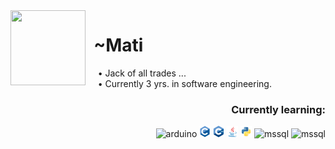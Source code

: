
<img src= "https://media4.giphy.com/media/PcecMRmD92GHJib0eR/giphy.gif?cid=6c09b95227119a095f23e9f7d3716cd8299ebd12ab158e58&rid=giphy.gif&ct=g" width ="120" height= "120" align = "left"/>
<h1 > ‎  ‎ ~Mati 
  <img src= "https://upload.wikimedia.org/wikipedia/commons/thumb/3/3e/Manjaro-logo.svg/2048px-Manjaro-logo.svg.png" width ="16" height= "16"/>
</h1> 
<p>
  ‎ ‎ ‎ ‎ ‎ • Jack of all trades ...
  <br>
  ‎ ‎ ‎ ‎ ‎ • Currently 3 yrs. in software engineering.
</p>



<h3 align="right">Currently learning:</h3>
<p align="right">
  <img src="https://cdn.worldvectorlogo.com/logos/arduino-1.svg" alt="arduino" width="18" height="18"/>
  <img src="https://raw.githubusercontent.com/devicons/devicon/master/icons/c/c-original.svg" alt="c" width="18" height="18"/> 
  <img src="https://raw.githubusercontent.com/devicons/devicon/master/icons/cplusplus/cplusplus-original.svg" alt="cplusplus" width="18" height="18"/>
  <img src="https://raw.githubusercontent.com/devicons/devicon/master/icons/java/java-original.svg" alt="java" width="18" height="18"/>
  <img src="https://raw.githubusercontent.com/devicons/devicon/master/icons/python/python-original.svg" alt="python" width="18" height="18"/>   
  <img src="https://www.w3schools.com/whatis/img_js.png" alt="mssql" width="18" height="18"/> 
  <img src="https://www.w3.org/html/logo/downloads/HTML5_Badge_512.png" alt="mssql" width="18" height="18"/>   
</p>


